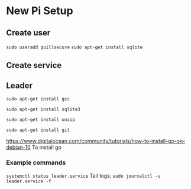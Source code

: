 # New Pi Setup

## Create user
`sudo useradd quillsecure`
`sudo apt-get install sqlite`

## Create service


## Leader
`sudo apt-get install gcc`

`sudo apt-get install sqlite3`

`sudo apt-get install unzip`

`sudo apt-get install git`

https://www.digitalocean.com/community/tutorials/how-to-install-go-on-debian-10
To install go

### Example commands
`systemctl status leader.service`
Tail logs: `sudo journalctl -u leader.service -f`
